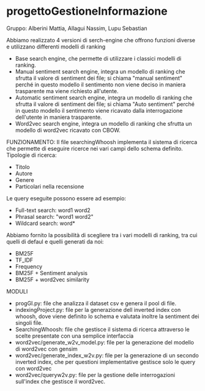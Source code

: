 # progettoGestioneInformazione

Gruppo: Alberini Mattia, Allagui Nassim, Lupu Sebastian

Abbiamo realizzato 4 versioni di serch-engine che offrono funzioni diverse e utilizzano differenti modelli di ranking
- Base search engine, che permette di utilizzare i classici modelli di ranking. 
- Manual sentiment search engine, integra un modello di ranking che sfrutta il valore di sentiment dei file; si chiama "manual sentiment" perché in questo modello il sentimento non viene deciso in maniera trasparente ma viene richiesto all'utente. 
- Automatic sentiment search engine, integra un modello di ranking che sfrutta il valore di sentiment dei file; si chiama "Auto sentiment" perché in questo modello il sentimento viene ricavato dalla interrogazione dell'utente in maniera trasparente.
- Word2vec search engine, integra un modello di ranking che sfrutta un modello di word2vec ricavato con CBOW. 

FUNZIONAMENTO: 
Il file searchingWhoosh implementa il sistema di ricerca che permette di eseguire ricerce nei vari campi dello schema definito. 
Tipologie di ricerca: 
- Titolo
- Autore
- Genere
- Particolari nella recensione

Le query eseguite possono essere ad esempio: 
- Full-text search: word1 word2
- Phrasal search: "word1 word2"
- Wildcard search: word*

Abbiamo fornito la possibilità di scegliere tra i vari modelli di ranking, tra cui quelli di defaul e quelli generati da noi: 
- BM25F
- TF_IDF
- Frequency
- BM25F + Sentiment analysis
- BM25F + word2vec similarity

MODULI
- progGI.py: file che analizza il dataset csv e genera il pool di file. 
- indexingProject.py: file per la generazione dell inverted index con whoosh, dove viene definito lo schema e valutata inoltre la sentiment dei singoli file. 
- SearchingWhoosh: file che gestisce il sistema di ricerca attraverso le scelte presentate con una semplice interfaccia
- word2vec/generate_w2v_model.py: file per la generazione del modello di word2vec con gensim 
- word2vec/generate_index_w2v.py: file per la generazione di un secondo inverted index, che per questioni implementative gestisce solo le query con word2vec
- word2vec/queryw2v.py: file per la gestione delle interrogazioni sull'index che gestisce il word2vec.


